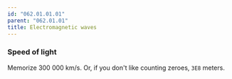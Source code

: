 ```yaml
---
id: "062.01.01.01"
parent: "062.01.01"
title: Electromagnetic waves
---
```


### Speed of light

Memorize 300 000 km/s. Or, if you don't like counting zeroes, `3E8` meters.
